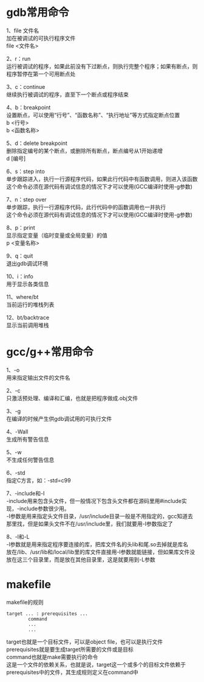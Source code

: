 # gdb常用命令
1、file 文件名  
加在被调试的可执行程序文件  
file <文件名>

2、r：run  
运行被调试的程序，如果此前没有下过断点，则执行完整个程序；如果有断点，则程序暂停在第一个可用断点处

3、c：continue  
继续执行被调试的程序，直至下一个断点或程序结束

4、b：breakpoint  
设置断点，可以使用“行号”、“函数名称”、“执行地址”等方式指定断点位置  
b <行号>  
b <函数名称>  

5、d：delete breakpoint  
删除指定编号的某个断点，或删除所有断点，断点编号从1开始递增  
d [编号]

6、s：step into  
单步跟踪进入，执行一行源程序代码，如果此行代码中有函数调用，则进入该函数  
这个命令必须在源代码有调试信息的情况下才可以使用(GCC编译时使用-g参数)  

7、n：step over  
单步跟踪，执行一行源程序代码，此行代码中的函数调用也一并执行  
这个命令必须在源代码有调试信息的情况下才可以使用(GCC编译时使用-g参数)  

8、p：print  
显示指定变量（临时变量或全局变量）的值  
p <变量名称>

9、q：quit  
退出gdb调试环境

10、i：info  
用于显示各类信息

11、where/bt  
当前运行的堆栈列表

12、bt/backtrace  
显示当前调用堆栈

# gcc/g++常用命令
1、-o  
用来指定输出文件的文件名

2、-c  
只激活预处理、编译和汇编，也就是把程序做成.obj文件

3、-g  
在编译的时候产生供gdb调试用的可执行文件

4、-Wall  
生成所有警告信息

5、-w  
不生成任何警告信息

6、-std  
指定C方言，如：-std=c99

7、-include和-I  
-include用来包含头文件，但一般情况下包含头文件都在源码里用#include实现，-include参数很少用。  
-I参数是用来指定头文件目录，/usr/include目录一般是不用指定的，gcc知道去那里找，但是如果头文件不在/usr/include里，我们就要用-I参数指定了

8、-l和-L  
-l参数就是用来指定程序要连接的库，把库文件名的头lib和尾.so去掉就是库名  
放在/lib、/usr/lib和/local/lib里的库文件直接用-l参数就能链接，但如果库文件没放在这三个目录里，而是放在其他目录里，这是就要用到-L参数

# makefile
makefile的规则
```
target ... : prerequisites ...
        command
        ...
        ...
```
target也就是一个目标文件，可以是object file，也可以是执行文件   
prerequisites就是要生成target所需要的文件或是目标   
command也就是make需要执行的命令   
这是一个文件的依赖关系，也就是说，target这一个或多个的目标文件依赖于prerequisites中的文件，其生成规则定义在command中
